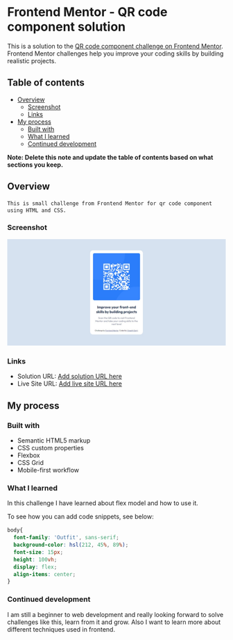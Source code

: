 # Frontend Mentor - QR code component solution

This is a solution to the [QR code component challenge on Frontend Mentor](https://www.frontendmentor.io/challenges/qr-code-component-iux_sIO_H). Frontend Mentor challenges help you improve your coding skills by building realistic projects. 

## Table of contents

- [Overview](#overview)
  - [Screenshot](#screenshot)
  - [Links](#links)
- [My process](#my-process)
  - [Built with](#built-with)
  - [What I learned](#what-i-learned)
  - [Continued development](#continued-development)

**Note: Delete this note and update the table of contents based on what sections you keep.**

## Overview
    This is small challenge from Frontend Mentor for qr code component using HTML and CSS.

### Screenshot

![screenshot to my solution](./screenshot.jpg)

### Links

- Solution URL: [Add solution URL here](https://your-solution-url.com)
- Live Site URL: [Add live site URL here](https://your-live-site-url.com)

## My process

### Built with

- Semantic HTML5 markup
- CSS custom properties
- Flexbox
- CSS Grid
- Mobile-first workflow

### What I learned

In this challenge I have learned about flex model and how to use it.

To see how you can add code snippets, see below:

```css
body{
  font-family: 'Outfit', sans-serif;
  background-color: hsl(212, 45%, 89%);
  font-size: 15px;
  height: 100vh;
  display: flex;
  align-items: center;
}
```

### Continued development

I am still a beginner to web development and really looking forward to solve challenges like this, learn from it and grow.
Also I want to learn more about different techniques used in frontend.
